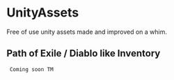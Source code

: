 # UnityAssets
Free of use unity assets made and improved on a whim.

## Path of Exile / Diablo like Inventory
`` Coming soon TM``
